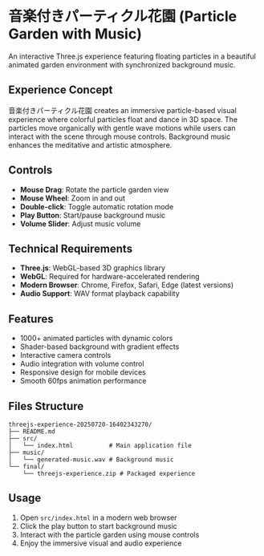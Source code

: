 # 音楽付きパーティクル花園 (Particle Garden with Music)

An interactive Three.js experience featuring floating particles in a beautiful animated garden environment with synchronized background music.

## Experience Concept

音楽付きパーティクル花園 creates an immersive particle-based visual experience where colorful particles float and dance in 3D space. The particles move organically with gentle wave motions while users can interact with the scene through mouse controls. Background music enhances the meditative and artistic atmosphere.

## Controls

- **Mouse Drag**: Rotate the particle garden view
- **Mouse Wheel**: Zoom in and out 
- **Double-click**: Toggle automatic rotation mode
- **Play Button**: Start/pause background music
- **Volume Slider**: Adjust music volume

## Technical Requirements

- **Three.js**: WebGL-based 3D graphics library
- **WebGL**: Required for hardware-accelerated rendering
- **Modern Browser**: Chrome, Firefox, Safari, Edge (latest versions)
- **Audio Support**: WAV format playback capability

## Features

- 1000+ animated particles with dynamic colors
- Shader-based background with gradient effects
- Interactive camera controls
- Audio integration with volume control
- Responsive design for mobile devices
- Smooth 60fps animation performance

## Files Structure

```
threejs-experience-20250720-16402343270/
├── README.md
├── src/
│   └── index.html          # Main application file
├── music/
│   └── generated-music.wav # Background music
└── final/
    └── threejs-experience.zip # Packaged experience
```

## Usage

1. Open `src/index.html` in a modern web browser
2. Click the play button to start background music
3. Interact with the particle garden using mouse controls
4. Enjoy the immersive visual and audio experience